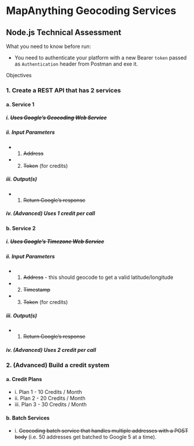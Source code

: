 # MapAnything Geocoding Services

## Node.js Technical Assessment

What you need to know before run:
+ You need to authenticate your platform with a new  Bearer `token` passed as `Authentication` header from Postman and exe it.

Objectives
### 1. Create a REST API that has 2 services
#### a. Service 1
##### i. ~~Uses Google’s Geocoding Web Service~~
##### ii. Input Parameters
+ 1. ~~Address~~
+ 2. ~~Token~~ (for credits)
##### iii. Output(s)
+ 1. ~~Return Google’s response~~
##### iv. (Advanced) Uses 1 credit per call
#### b. Service 2
##### i. ~~Uses Google’s Timezone Web Service~~
##### ii. Input Parameters
+ 1. ~~Address~~ - this should geocode to get a valid latitude/longitude
+ 2. ~~Timestamp~~
+ 3. ~~Token~~ (for credits)
##### iii. Output(s)
+ 1. ~~Return Google’s response~~
##### iv. (Advanced) Uses 2 credit per call

### 2. (Advanced) Build a credit system
#### a. Credit Plans
+ i. Plan 1 - 10 Credits / Month
+ ii. Plan 2 - 20 Credits / Month
+ iii. Plan 3 - 30 Credits / Month
#### b. Batch Services
+ i. ~~Geocoding batch service that handles multiple addresses with a POST
body~~ (i.e. 50 addresses get batched to Google 5 at a time).
